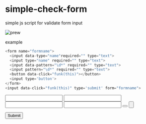 # simple-check-form
simple js script for validate form input

<img src="https://sun9-42.userapi.com/c850620/v850620574/1e7470/U1uCnMuOaM0.jpg" alt="prew">

example
```php
<form name="formname">
  <input data-type="name"required="" type="text">
  <input type="name" required="" type="text">
  <input data-pattern="\d*" required="" type="text">
  <input pattern="\d*" required="" type="text">
  <button data-click="funk(this)"></button>
  <input type='button'>
</form>
<input data-click="funk(this)" type='submit' form="formname">
```
<script>
  var $rule = {}
$rule.number = { 'regexp': /\d*/, 'name': 'число' }
$rule.date = { 'regexp': /(0[1-9]|[12][0-9]|3[01])[- /.](0[1-9]|1[012])[- /.](19|20)\d\d/, 'name': 'дата' }
$rule.float = { 'regexp': /\-?\d+(\.\d{0,})?/, 'name': 'дробное число' }
$rule.name = { 'regexp': /^[а-яА-ЯёЁa-zA-Z]+$/i, 'name': 'имя' }
$rule.email = { 'regexp': /^([a-z0-9_\.-]+)@([a-z0-9_\.-]+)\.([a-z\.]{2,6})$/i, 'name': 'email' }
$rule.phone = { 'regexp': /\(?\+[0-9]{1,3}\)? ?-?[0-9]{1,3} ?-?[0-9]{3,5} ?-?[0-9]{4}( ?-?[0-9]{3})? ?(\w{1,10}\s?\d{1,6})?/i, 'name': 'телефон' }

jQuery(document).ready(function($) {
    $("form button,form input[type='button'],input[type='submit']").on('click',
        function(t) {
            var test = true;
            var selecter
            if ($(this)[0].form) {
                selecter = $(this)[0].form
            } else if ($(this).attr('form')) {
                selecter = $('form[name=' + $(this).attr('form') + ']')
            } else {
                console.warn('где форма?')
                return true;
            }
            $(selecter).find('input[required]').each(function(index, element) {
                var x = $(element).val()
                if (x === false || x == '' || x == 'undefind') {
                    // console.log('X')
                    test = false
                    var tooltip = $('<span>', {
                        css: {
                            'width': 'fit - content',
                            'z-index': 9999,
                            'background': '#b5b5b5bd',
                            'color': '#20272F',
                            'padding': '5px',
                            'border-radius': '2px'
                        },
                        html: '<i class="fas fa-exclamation-circle" style="color:gold;"></i> Не заполнено поле'
                    }).appendTo('body');
                    $(tooltip).offset({
                        top: $(element).offset().top - $(element).height() - 7,
                        left: $(element).offset().left
                    })
                    $(tooltip).fadeOut(0).fadeIn(500)
                    setTimeout(() => {
                        $(tooltip).fadeOut(500)
                        setTimeout(() => {
                            $(tooltip).remove()
                        }, 500);
                    }, 2500);

                } else {
                    type = $(element).attr('data-type') ? $(element).attr('data-type') : $(element).attr('type')
                    pattern = $(element).attr('data-pattern') ? $(element).attr('data-pattern') : $(element).attr('pattern')
                    if ((type && $rule[type]) || pattern) {
                        var str = $(element).val()
                        test = false
                        if (type) {
                            var sr = $rule[type].regexp.exec(str)
                            if (sr !== null) {
                                test = true
                            }
                            if (!$rule[type].name) {
                                $rule[type].name = type
                            }
                        } else {
                            pattern = new RegExp(pattern, i)
                            var sr = pattern.exec(str)
                            if (sr !== null) {
                                test = true
                            }
                        }


                        if (!test) {
                            var name = $rule[type].name ? $rule[type].name : 'то что нужно'
                            var tooltip = $('<span>', {
                                css: {
                                    'width': 'fit - content',
                                    'z-index': 9999,
                                    'background': '#b5b5b5',
                                    'color': '#20272F',
                                    'padding': '5px',
                                    'border-radius': '2px'
                                },
                                html: '<i class="fas fa-exclamation-circle" style="color:gold;"></i> это не похоже на ' + name
                            }).appendTo('body');
                            $(tooltip).offset({
                                top: $(element).offset().top - $(element).height() - 7,
                                left: $(element).offset().left
                            })
                            $(tooltip).fadeOut(0).fadeIn(500)
                            setTimeout(() => {
                                $(tooltip).fadeOut(500)
                                setTimeout(() => {
                                    $(tooltip).remove()
                                }, 500);
                            }, 2500);
                        }
                    }
                }
            });
            if (test) {
                eval($(t.currentTarget).attr('data-click'))
            }
        }
    );
})
</script> 
<form name="formname">
  <input data-type="name"required="" type="text">
  <input type="name" required="" type="text">
  <input data-pattern="\d*" required="" type="text">
  <input pattern="\d*" required="" type="text">
  <button data-click="funk(this)"></button>
  <input type='button'>
</form>
<input data-click="funk(this)" type='submit' form="formname">
